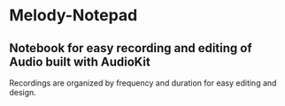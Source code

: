 # Melody-Notepad

## Notebook for easy recording and editing of Audio built with AudioKit

Recordings are organized by frequency and duration for easy editing and design. 


